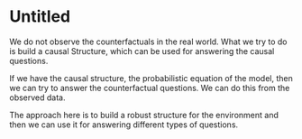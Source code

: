 # Untitled

We do not observe the counterfactuals in the real world. What we try to do is build a causal Structure, which can be used for answering the causal questions.

If we have the causal structure, the probabilistic equation of the model, then we can try to answer the counterfactual questions. We can do this from the observed data. 

The approach here is to build a robust structure for the environment and then we can use it for answering different types of questions.

